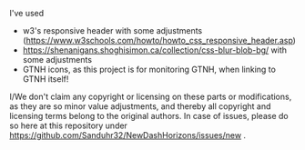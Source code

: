 I've used
- w3's responsive header with some adjustments (https://www.w3schools.com/howto/howto_css_responsive_header.asp)
- https://shenanigans.shoghisimon.ca/collection/css-blur-blob-bg/ with some adjustments
- GTNH icons, as this project is for monitoring GTNH, when linking to GTNH itself!

I/We don't claim any copyright or licensing on these parts or modifications, as they are so minor value adjustments, and thereby all copyright and licensing terms belong to the original authors.
In case of issues, please do so here at this repository under https://github.com/Sanduhr32/NewDashHorizons/issues/new .
